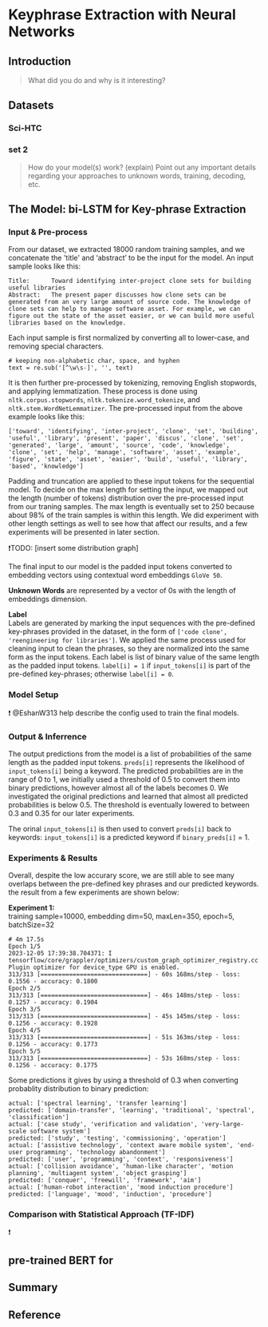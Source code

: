 # Keyphrase Extraction with Neural Networks

## Introduction

> What did you do and why is it interesting?

## Datasets

### Sci-HTC

### set 2

> How do your model(s) work? (explain) Point out any important details regarding your approaches to unknown words, training, decoding, etc.

## The Model: bi-LSTM for Key-phrase Extraction

### Input & Pre-process

From our dataset, we extracted 18000 random training samples, and we concatenate the 'title' and ‘abstract’ to be the input for the model. An input sample looks like this:

    Title:      Toward identifying inter-project clone sets for building useful libraries
    Abstract:   The present paper discusses how clone sets can be generated from an very large amount of source code. The knowledge of clone sets can help to manage software asset. For example, we can figure out the state of the asset easier, or we can build more useful libraries based on the knowledge.

Each input sample is first normalized by converting all to lower-case, and removing special characters.

    # keeping non-alphabetic char, space, and hyphen
    text = re.sub('[^\w\s-]', '', text)

It is then further pre-processed by tokenizing, removing English stopwords, and applying lemmatization. These process is done using `nltk.corpus.stopwords`, `nltk.tokenize.word_tokenize`, and `nltk.stem.WordNetLemmatizer`. The pre-processed input from the above example looks like this:

    ['toward', 'identifying', 'inter-project', 'clone', 'set', 'building', 'useful', 'library', 'present', 'paper', 'discus', 'clone', 'set', 'generated', 'large', 'amount', 'source', 'code', 'knowledge', 'clone', 'set', 'help', 'manage', 'software', 'asset', 'example', 'figure', 'state', 'asset', 'easier', 'build', 'useful', 'library', 'based', 'knowledge']

Padding and truncation are applied to these input tokens for the sequential model. To decide on the max length for setting the input, we mapped out the length (number of tokens) distribution over the pre-processed input from our traning samples. The max length is eventually set to 250 because about 98% of the train samples is within this length. We did experiment with other length settings as well to see how that affect our results, and a few experiments will be presented in later section.

❗️TODO: [insert some distribution graph]

The final input to our model is the padded input tokens converted to embedding vectors using contextual word embeddings `GloVe 50`.

**Unknown Words** are represented by a vector of 0s with the length of embeddings dimension.

**Label**  
Labels are generated by marking the input sequences with the pre-defined key-phrases provided in the dataset, in the form of `['code clone', 'reengineering for libraries']`. We applied the same process used for cleaning input to clean the phrases, so they are normalized into the same form as the input tokens. Each label is list of binary value of the same length as the padded input tokens. `label[i] = 1` if `input_tokens[i]` is part of the pre-defined key-phrases; otherwise `label[i] = 0`.

### Model Setup

❗️
@EshanW313 help describe the config used to train the final models.

### Output & Inferrence

The output predictions from the model is a list of probabilities of the same length as the padded input tokens. `preds[i]` represents the likelihood of `input_tokens[i]` being a keyword. The predicted probabilities are in the range of 0 to 1, we initially used a threshold of 0.5 to convert them into binary predictions, however almost all of the labels becomes 0. We investigated the original predictions and learned that almost all predicted probabilities is below 0.5. The threshold is eventually lowered to between 0.3 and 0.35 for our later experiments.

The orinal `input_tokens[i]` is then used to convert `preds[i]` back to keywords: `input_tokens[i]` is a predicted keyword if `binary_preds[i]` = 1.

### Experiments & Results

Overall, despite the low accurary score, we are still able to see many overlaps between the pre-defined key phrases and our predicted keywords. the result from a few experiments are shown below:

**Experiment 1:**  
training sample=10000, embedding dim=50, maxLen=350, epoch=5, batchSize=32

    # 4m 17.5s
    Epoch 1/5
    2023-12-05 17:39:38.704371: I tensorflow/core/grappler/optimizers/custom_graph_optimizer_registry.cc:117] Plugin optimizer for device_type GPU is enabled.
    313/313 [==============================] - 60s 168ms/step - loss: 0.1556 - accuracy: 0.1800
    Epoch 2/5
    313/313 [==============================] - 46s 148ms/step - loss: 0.1257 - accuracy: 0.1904
    Epoch 3/5
    313/313 [==============================] - 45s 145ms/step - loss: 0.1256 - accuracy: 0.1928
    Epoch 4/5
    313/313 [==============================] - 51s 163ms/step - loss: 0.1256 - accuracy: 0.1773
    Epoch 5/5
    313/313 [==============================] - 53s 168ms/step - loss: 0.1256 - accuracy: 0.1775

Some predictions it gives by using a threshold of 0.3 when converting probablity distribution to binary prediction:

    actual: ['spectral learning', 'transfer learning']
    predicted: ['domain-transfer', 'learning', 'traditional', 'spectral', 'classification']
    actual: ['case study', 'verification and validation', 'very-large-scale software system']
    predicted: ['study', 'testing', 'commissioning', 'operation']
    actual: ['assistive technology', 'context aware mobile system', 'end-user programming', 'technology abandonment']
    predicted: ['user', 'programming', 'context', 'responsiveness']
    actual: ['collision avoidance', 'human-like character', 'motion planning', 'multiagent system', 'object grasping']
    predicted: ['conquer', 'freewill', 'framework', 'aim']
    actual: ['human-robot interaction', 'mood induction procedure']
    predicted: ['language', 'mood', 'induction', 'procedure']

### Comparison with Statistical Approach (TF-IDF)

❗️

## pre-trained BERT for

## Summary

## Reference
